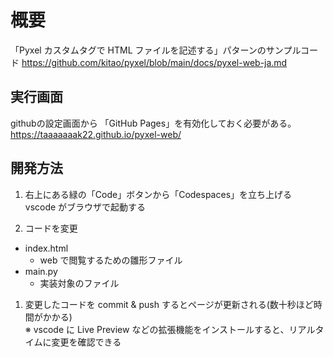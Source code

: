 # 概要

「Pyxel カスタムタグで HTML ファイルを記述する」パターンのサンプルコード
https://github.com/kitao/pyxel/blob/main/docs/pyxel-web-ja.md

## 実行画面  
githubの設定画面から 「GitHub Pages」を有効化しておく必要がある。  
<https://taaaaaaak22.github.io/pyxel-web/>

## 開発方法

1. 右上にある緑の「Code」ボタンから「Codespaces」を立ち上げる  
   vscode がブラウザで起動する

2. コードを変更

- index.html
  - web で閲覧するための雛形ファイル
- main.py
  - 実装対象のファイル

1. 変更したコードを commit & push するとページが更新される(数十秒ほど時間がかかる)  
   ※ vscode に Live Preview などの拡張機能をインストールすると、リアルタイムに変更を確認できる
